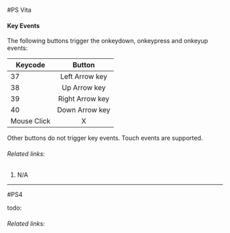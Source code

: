 #PS Vita

#### Key Events
The following buttons trigger the onkeydown, onkeypress  and onkeyup events:

| Keycode        | Button|
| ------------- |:-------------:|
| 37 | Left Arrow key |
| 38 | Up Arrow key |
| 39 | Right Arrow key |
| 40 | Down Arrow key |
| Mouse Click | X |

Other buttons do not trigger key events.
Touch events are supported.

###### Related links:
1. N/A


---

#PS4

todo:

###### Related links:
